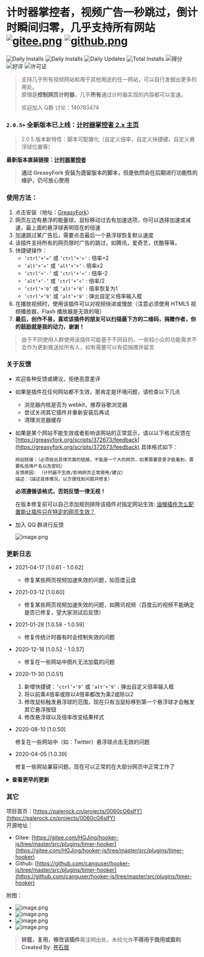 # 计时器掌控者，视频广告一秒跳过，倒计时瞬间归零，几乎支持所有网站 [![gitee.png](https://palerock.cn/api-provider/files/view?identity=L2FydGljbGUvaW1hZ2UvMjAyMDA2MjkxNTQyMTMwNzVXcWZyU2dTbC5wbmc=&w=20)](https://gitee.com/HGJing/hooker-js/tree/master/src/plugins/timer-hooker "Gitee")  [![github.png](https://palerock.cn/api-provider/files/view?identity=L2FydGljbGUvaW1hZ2UvMjAyMDA2MjkxNjU3NDkzMDkybWNLRXhHMi5wbmc=&w=20)](https://github.com/canguser/hooker-js/tree/master/src/plugins/timer-hooker "Github")

![Daily Installs](https://palerock.cn/node-service/images/greasyfork/views-info/372673)
![Daily Installs](https://palerock.cn/node-service/images/greasyfork/stats/daily-installs/372673)
![Daily Updates](https://palerock.cn/node-service/images/greasyfork/stats/daily-updates/372673)
![Total Installs](https://palerock.cn/node-service/images/greasyfork/stats/total-installs/372673)
![得分](https://palerock.cn/node-service/images/greasyfork/info/fan_score/372673?name=得分&rcolor=orange)
![好评](https://palerock.cn/node-service/images/greasyfork/info/good_ratings/372673?name=好评&rcolor=darkcyan)
![许可证](https://palerock.cn/node-service/images/greasyfork/info/license/372673?name=许可证&rcolor=blueviolet)

> 支持几乎所有视频网站和用于其他用途的任一网站，可以自行发掘出更多的用处。   
原理是**控制网页计时器**，几乎**所有**通过计时器实现的内容都可以变速。
>
> 欢迎加入 Q群 讨论：140783474

### `2.0.5+` 全新版本已上线：[计时器掌控者 2.x 主页](https://timer.palerock.cn)

> 2.0.5 版本新特性：脚本可配置化（自定义倍率，自定义快捷键，自定义悬浮球位置等）

**最新版本直装链接：[计时器掌控者](https://palerock.cn/node-service/scripts/install/@hook-js_timer/hook.timer.user.js)**

> **通过 GreasyFork 安装为遗留版本的脚本，但是依然会在后期进行功能性的维护，仍可放心使用**

### 使用方法：
1. 点击安装（地址：[GreasyFork](https://greasyfork.org/scripts/372673)）
2. 网页左边有悬浮的能量球，鼠标移动过去有加速选项，你可以选择加速或减速，最上面的悬浮球表明现在的倍速
3. 加速跳过某广告后，需要点击最后一个悬浮球恢复默认速度
4. 该插件支持所有的网页限时广告的跳过，如腾讯，爱奇艺，优酷等等。
5. 快捷键操作：
    - `’ctrl‘+‘=’` 或 `’ctrl‘+'>'` : 倍率+2
    - `’alt‘+‘=’` 或 `’alt‘+‘>’` : 倍率x2
    - `’ctrl‘+‘-’` 或 `’ctrl‘+‘<’` : 倍率-2
    - `’alt‘+‘-’` 或 `’ctrl‘+‘<’` : 倍率/2
    - `’ctrl‘+‘0’` 或 `’alt‘+‘0’` : 倍率恢复为1
    - `’ctrl‘+‘9’` 或 `’alt‘+‘9’` : 弹出自定义倍率输入框
6. 在播放视频时，使用该插件可以对视频快进或慢放（注意必须使用 HTML5 视频播放器，Flash 播放器是无效的哦）
7. **最后，创作不易，喜欢该插件的朋友可以扫描最下方的二维码，捐赠作者，你的鼓励就是我的动力，谢谢！**  

> 由于不同使用人群使用该插件可能基于不同目的，一些较小众的功能需求不会作为更新推送给所有人，如有需要可以有偿捐赠并留言

### 关于反馈
- 欢迎各种反馈或建议，拒绝恶意差评
- 如果是插件在任何网站都不生效，那肯定是环境问题，请检查以下几点
    - 浏览器内核是否为 webkit，推荐谷歌浏览器
    - 尝试关闭其它插件并重新安装后再试
    - 清理浏览器缓存
- 如果是某个网站不能生效或者影响该网站的正常显示，请以以下格式反馈在 [https://greasyfork.org/scripts/372673/feedback](https://greasyfork.org/scripts/372673/feedback)
    具体格式如下：

    ```
    网站链接：（必须给出具体页面的链接，不能是一个大的网页，如果需要登录才能看到，需要私信用户名以及密码）
    反馈原因: （计时器不生效/影响网页正常使用/建议）
    描述：（描述具体情况，以方便找到问题并修复）
    ```

    **必须遵循该格式，否则反馈一律无视！**

    在版本修复前可以自己添加规则排除该插件对指定网站生效: [油猴插件怎么配置能让插件只在特定的网页生效？](https://palerock.cn/articles/001w1s6gHGV)

- 加入 QQ 群进行反馈

  ![image.png](https://palerock.cn/api-provider/files/view?identity=L2FydGljbGUvaW1hZ2UvMjAyMTA1MDgxMjE1MTY2OTVXQW5OODBNRi5wbmc=&w=300)

### 更新日志

- 2021-04-17 [1.0.61 - 1.0.62]
    - 修复某些网页视频加速失效的问题，如百度云盘

- 2021-03-12 [1.0.60]
    - 修复某些网页视频加速失效的问题，如腾讯视频（百度云的视频不能确定是否已修复，望大家测试后反馈）

- 2021-01-28 [1.0.58 - 1.0.59]
    - 修复传统计时器有时会控制失效的问题

- 2020-12-18 [1.0.52 - 1.0.57]
    - 修复在一些网站中图片无法加载的问题

- 2020-11-30 [1.0.51]
    1. 新增快捷键：`’ctrl‘+‘9’` 或 `’alt‘+‘9’` : 弹出自定义倍率输入框
    2. 将以前乘4倍率或除以4倍率都改为乘2或除以2
    3. 修改鼠标触发悬浮球的范围，现在只有当鼠标移到第一个悬浮球才会触发其它悬浮按钮
    4. 修改悬浮球以及倍率改变结果样式

- 2020-08-10 [1.0.50]
    
    修复在一些网站中（如：Twitter）悬浮球点击无效的问题

- 2020-04-05 [1.0.39]
    
    修复一些网站兼容问题，现在可以正常的在大部分网页中正常工作了

<details><summary><b>查看更早的更新</b></summary>
<p>
<br>
- 2020-03-27 [1.0.37]

    修复影响iCloud等网站的页面正常加载的问题

    优化算法以避免多次出现影响相应网站加载的问题
<br>
- 2020-03-19 [1.0.31]

    现在只会出现一个悬浮球了，在网页的最左边，这个悬浮球可以控制所有的视频或计时器

    现在悬浮球会更快的出现在页面中

    界面小幅度修改
<br>
- 2020-03-16 [1.0.20]

    修复一个问题，该问题导致但不限于 B 站中的视频再变速后无法暂停
<br>
- 2020-03-03 [1.0.10]

    修复在某些网站中无法加速的issue, 如在百度网盘中播放视频
<br>
- 2020-02-27 [1.0.09]

    修复在部分网页中其网页内容无法点击的问题
<br>
- 2019-12-02 [1.0.01]

    代码小部分重构，提升版本号

    修复一些小问题
<br>
- 2019-09-05 [0.3.0003]

    修复在一些网站加载异常的问题。
<br>
- 2019-08-27 [0.3.0001]

    （实验性特性）支持优酷广告跳过

    （实验性特性）现在加速也对HTML5视频生效，这意味着你可以对视频快进或慢放啦。
<br>
- 2019-01-10 [0.2.0111]

    快捷键微调，原来的快捷键不变，现在也可以使用按键 '<' 和 '>' 代替 '-' 和 '=' 的功能，以防止快捷键冲突。具体看上面第五点快捷键操作。
<br>
- 2018-12-26 [0.2.0105]

    大版本issue修复，修复大部分网页打开出错的问题。

    测试特性：现在对网页加速也会加速网页的时间流逝（即浏览器获取到的本地时间也会随时间加速而获取到加速后的时间）。

    例如：加速前获取当前时间是10.00am, 60倍加速持续1分钟，此时获取当前时间就不该是10.01am而是11.00am
<br>
- 2018-11-19 [0.2.0049]

    测试性修复一些网页无法正常工作的issue
<br>
- 2018-10-30 [0.2.0048]

    更正天猫页面显示不正常的issue
<br>
- 2018-10-21 [0.2.0047]

    修复会影响JD登录的bug
<br>
- 2018-10-08 [0.2.0045]

    修复在爱奇艺中无法工作的情况
<br>
- 2018-09-29 [0.2.0022]

    修正快捷键操作：’ctrl‘+‘=’ : 倍率+2, ’alt‘+‘=’ : 倍率x4, ’ctrl‘+‘-’ : 倍率-2, ’alt‘+‘-’ : 倍率/4, ’ctrl‘+‘0’ 或 ’alt‘+‘0’ : 倍率恢复为1
<br>
- 2018-09-29 [0.2.0020]

    支持快捷键操作：’ctrl‘+‘=’ : 倍率+2, ’shift‘+‘=’ : 倍率x4, ’ctrl‘+‘-’ : 倍率-2, ’shift‘+‘-’ : 倍率/4, ’ctrl‘+‘0’ : 倍率恢复为1

    全屏显示倍率信息
<br>
</p>
</details>
    
### 其它

项目首页：[https://palerock.cn/projects/0060cG6sIfY](https://palerock.cn/projects/0060cG6sIfY)  
开源地址：
- Gitee: [https://gitee.com/HGJing/hooker-js/tree/master/src/plugins/timer-hooker](https://gitee.com/HGJing/hooker-js/tree/master/src/plugins/timer-hooker)  
- Github: [https://github.com/canguser/hooker-js/tree/master/src/plugins/timer-hooker](https://github.com/canguser/hooker-js/tree/master/src/plugins/timer-hooker)  

附图：  
- ![image.png](https://palerock.cn/api-provider/files/view?identity=L2FydGljbGUvaW1hZ2UvMjAyMDEwMjExMzQzNTAxMzE0VndKbTlEcS5wbmc=&w=300)
- ![image.png](https://palerock.cn/api-provider/files/view?identity=L2FydGljbGUvaW1hZ2UvMjAyMTA1MDcyMjU4MDQ1ODFiNkxESnhINC5wbmc=&w=300)
- ![image.png](https://palerock.cn/api-provider/files/view?identity=L2FydGljbGUvaW1hZ2UvMjAyMDEwMjExMzQ4MjAxNDROVGcySlgzbC5wbmc=&w=300)
- ![image.png](https://palerock.cn/api-provider/files/view?identity=L2FydGljbGUvaW1hZ2UvMjAyMDEwMjExMzQ4MzI0NDV6dDFDOWdlUS5wbmc=&w=300)



> **转载，复用，修改该插件**需注明出处，未经允许**不得用于商用或盈利**  
**Created By**: [苍石居](https://palerock.cn)